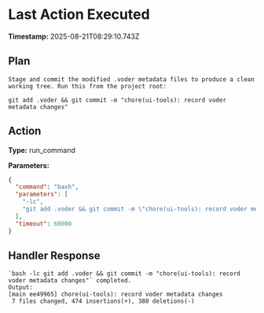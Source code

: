 # Last Action Executed

**Timestamp:** 2025-08-21T08:29:10.743Z

## Plan

```
Stage and commit the modified .voder metadata files to produce a clean working tree. Run this from the project root:

git add .voder && git commit -m "chore(ui-tools): record voder metadata changes"
```

## Action

**Type:** run_command

**Parameters:**
```json
{
  "command": "bash",
  "parameters": [
    "-lc",
    "git add .voder && git commit -m \"chore(ui-tools): record voder metadata changes\""
  ],
  "timeout": 60000
}
```

## Handler Response

```
`bash -lc git add .voder && git commit -m "chore(ui-tools): record voder metadata changes"` completed.
Output:
[main ee49965] chore(ui-tools): record voder metadata changes
 7 files changed, 474 insertions(+), 380 deletions(-)

```
